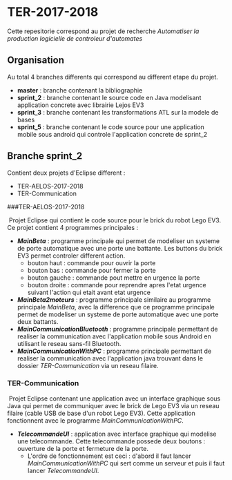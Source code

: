# TER-2017-2018

Cette repesitorie correspond au projet de recherche *Automatiser la production logicielle de controleur d'automates*

## Organisation

 Au total 4 branches differents qui correspond au different etape du projet.

- **master** : branche contenant la bibliographie
- **sprint_2** : branche contenant le source code en Java modelisant application concrete avec librairie Lejos EV3
- **sprint_3** : branche contenant les transformations ATL sur la modele de bases
- **sprint_5** : branche contenant le code source pour une application mobile sous android qui controle l'application concrete de sprint_2



## Branche sprint_2

Contient deux projets d'Eclipse different :

- TER-AELOS-2017-2018
- TER-Communication



###TER-AELOS-2017-2018

​	Projet Eclipse qui contient le code source pour le brick du robot Lego EV3. Ce projet contient 4 programmes principales :

- ***MainBeta*** : programme principale qui permet de modeliser un systeme de porte automatique avec une porte  une battante. Les buttons du brick EV3 permet controler different action.
  - bouton haut : commande pour ouvrir  la porte
  - bouton bas : commande pour fermer la porte
  - bouton gauche : commande pout mettre en urgence la porte
  - bouton droite : commande pour reprendre apres l'etat urgence suivant l'action qui etait avant etat urgence
- ***MainBeta2moteurs*** : programme principale similaire au programme principale *MainBeta*, avec la difference que ce programme principale permet de modeliser un systeme de porte automatique avec une porte deux battants.
- ***MainCommunicationBluetooth*** : programme principale permettant de realiser la communication avec l'application mobile sous Android en utilisant le reseau sans-fil Bluetooth.
- ***MainCommunicationWithPC*** : programme principale permettant de realiser la communication avec l'application java trouvant dans le dossier *TER-Communication* via un reseau filaire.



### TER-Communication

​	Projet Eclipse contenant une application avec un interface graphique sous Java qui permet de communiquer avec le brick de Lego EV3 via un reseau filaire (cable USB de base d'un robot Lego EV3). Cette application fonctionnent avec le programme *MainCommunicationWithPC*.

- ***TelecommandeUI*** : application avec interface graphique qui modelise une telecommande. Cette telecommande possede deux boutons : ouverture de la porte et fermeture de la porte.
  - L'ordre de fonctionnement est ceci : d'abord il faut lancer *MainCommunicationWithPC* qui sert comme un serveur et puis il faut lancer *TelecommandeUI*.



